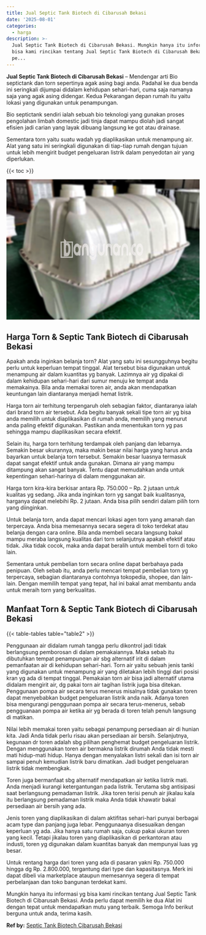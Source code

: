 ```yaml
---
title: Jual Septic Tank Biotech di Cibarusah Bekasi
date: '2025-08-01'
categories:
  - harga
description: >-
  Jual Septic Tank Biotech di Cibarusah Bekasi. Mungkin hanya itu informasi yg
  bisa kami rincikan tentang Jual Septic Tank Biotech di Cibarusah Bekasi. Anda
  pe...
---
```


**Jual Septic Tank Biotech di Cibarusah Bekasi** – Mendengar arti Bio septictank dan torn sepertinya agak asing bagi anda. Padahal ke dua benda ini seringkali dijumpai didalam kehidupan sehari-hari, cuma saja namanya saja yang agak asing didengar. Kedua Pekarangan depan rumah itu yaitu lokasi yang digunakan untuk penampungan.

Bio septictank sendiri ialah sebuah bio teknologi yang gunakan proses pengolahan limbah domestic jadi tinja dapat mampu diolah jadi sangat efisien jadi carian yang layak dibuang langsung ke got atau drainase.

Sementara torn yaitu suatu wadah yg diaplikasikan untuk menampung air. Alat yang satu ini seringkali digunakan di tiap-tiap rumah dengan tujuan untuk lebih mengirit budget pengeluaran listrik dalam penyedotan air yang diperlukan.

{{< toc >}}

![Jual Septic Tank Biotech di Cibarusah Bekasi](/images/jual-bio-septictank-26.png)

## Harga Torn & Septic Tank Biotech di Cibarusah Bekasi

Apakah anda inginkan belanja torn? Alat yang satu ini sesungguhnya begitu perlu untuk keperluan tempat tinggal. Alat tersebut bisa digunakan untuk menampung air dalam kuantitas yg banyak. Lazimnya air yg dipakai di dalam kehidupan sehari-hari dari sumur menuju ke tempat anda memakainya. Bila anda memakai toren air, anda akan mendapatkan keuntungan lain diantaranya menjadi hemat listrik.

Harga torn air terhitung terpengaruh oleh sebagian faktor, diantaranya ialah dari brand torn air tersebut. Ada begitu banyak sekali tipe torn air yg bisa anda memilih untuk diaplikasikan di rumah anda, memilih yang menurut anda paling efektif digunakan. Pastikan anda menentukan torn yg pas sehingga mampu diaplikasikan secara efektif.

Selain itu, harga torn terhitung terdampak oleh panjang dan lebarnya. Semakin besar ukurannya, maka makin besar nilai harga yang harus anda bayarkan untuk belanja torn tersebut. Semakin besar luasnya termasuk dapat sangat efektif untuk anda gunakan. Dimana air yang mampu ditampung akan sangat banyak. Tentu dapat memudahkan anda untuk kepentingan sehari-harinya di dalam menggunakan air.

Harga torn kira-kira berkisar antara Rp. 750.000 – Rp. 2 jutaan untuk kualitas yg sedang. Jika anda inginkan torn yg sangat baik kualitasnya, harganya dapat melebihi Rp. 2 jutaan. Anda bisa pilih sendiri dalam pilih torn yang diinginkan.

Untuk belanja torn, anda dapat mencari lokasi agen torn yang amanah dan terpercaya. Anda bisa memesannya secara segera di toko terdekat atau belanja dengan cara online. Bila anda membeli secara langsung bakal mampu meraba langsung kualitas dari torn selanjutnya apakah efektif atau tidak. Jika tidak cocok, maka anda dapat beralih untuk membeli torn di toko lain.

Sementara untuk pembelian torn secara online dapat berbahaya pada penipuan. Oleh sebab itu, anda perlu mencari tempat pembelian torn yg terpercaya, sebagian diantaranya contohnya tokopedia, shopee, dan lain-lain. Dengan memilih tempat yang tepat, hal ini bakal amat membantu anda untuk meraih torn yang berkualitas.

## Manfaat Torn & Septic Tank Biotech di Cibarusah Bekasi

{{< table-tables table="table2" >}}

Penggunaan air didalam rumah tangga perlu dikontrol jadi tidak berlangsung pemborosan di dalam pemakaiannya. Maka sebab itu dibutuhkan tempat penampungan air sbg alternatif irit di dalam pemanfaatan air di kehidupan sehari-hari. Torn air yaitu sebuah jenis tanki yang digunakan untuk menampung air yang diletakan lebih tinggi dari posisi kran yg ada di tempat tinggal. Pemakaian torn air bisa jadi alternatif utama didalam mengirit air, dg pakai torn air tagihan listrik juga bisa ditekan. Penggunaan pompa air secara terus menerus misalnya tidak gunakan toren dapat menyebabkan budget pengeluaran listrik anda naik. Adanya toren bisa mengurangi penggunaan pompa air secara terus-menerus, sebab pengguanaan pompa air ketika air yg berada di toren telah penuh langsung di matikan.

Nilai lebih memakai toren yaitu sebagai penampung persediaan air di hunian kita. Jadi Anda tidak perlu risau akan persediaan air bersih. Selanjutnya, kegunaan dr toren adalah sbg pilihan penghemat budget pengeluaran listrik. Dengan menggunakan toren air bermakna listrik dirumah Anda tidak mesti mati hidup-mati hidup. Hanya dengan menyalakan listri sekali dan isi torn air sampai penuh kemudian listrik baru dimatikan. Jadi budget pengeluaran listrik tidak membengkak.

Toren juga bermanfaat sbg alternatif mendapatkan air ketika listrik mati. Anda menjadi kurangi ketergantungan pada listrik. Terutama sbg antisipasi saat berlangsung pemadaman listrik. Jika toren terisi penuh air jikalau kala itu berlangsung pemadaman listrik maka Anda tidak khawatir bakal persediaan air bersih yang ada.

Jenis toren yang diaplikasikan di dalam aktifitas sehari-hari punyai berbagai acam type dan panjang juga lebar. Penggunaanya disesuaikan dengan keperluan yg ada. Jika hanya satu rumah saja, cukup pakai ukuran toren yang kecil. Tetapi jikalau toren yang diaplikasikan di perkantoran atau industi, toren yg digunakan dalam kuantitas banyak dan mempunyai luas yg besar.

Untuk rentang harga dari toren yang ada di pasaran yakni Rp. 750.000 hingga dg Rp. 2.800.000, tergantung dari type dan kapasitasnya. Merk ini dapat dibeli via marketplace ataupun memesannya segera di tempat perbelanjaan dan toko bangunan terdekat kami.

Mungkin hanya itu informasi yg bisa kami rincikan tentang Jual Septic Tank Biotech di Cibarusah Bekasi. Anda perlu dapat memilih ke dua Alat ini dengan tepat untuk mendapatkan mutu yang terbaik. Semoga Info berikut berguna untuk anda, terima kasih.

**Ref by:** [Septic Tank Biotech Cibarusah Bekasi](https://id.wikipedia.org/wiki/Septic)
